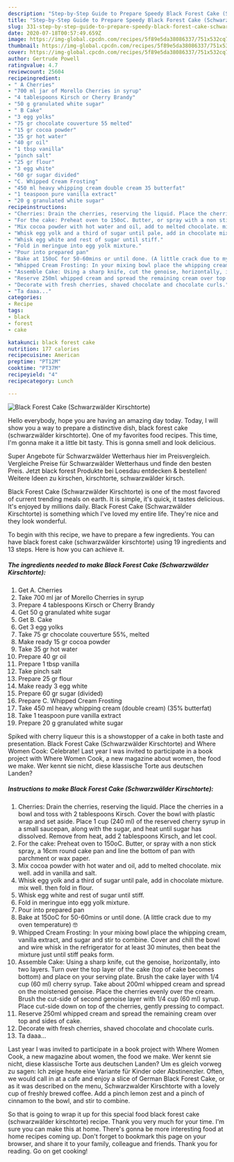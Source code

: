 ```yaml
---
description: "Step-by-Step Guide to Prepare Speedy Black Forest Cake (Schwarzwälder Kirschtorte)"
title: "Step-by-Step Guide to Prepare Speedy Black Forest Cake (Schwarzwälder Kirschtorte)"
slug: 331-step-by-step-guide-to-prepare-speedy-black-forest-cake-schwarzwalder-kirschtorte
date: 2020-07-18T00:57:49.659Z
image: https://img-global.cpcdn.com/recipes/5f89e5da38086337/751x532cq70/black-forest-cake-schwarzwalder-kirschtorte-recipe-main-photo.jpg
thumbnail: https://img-global.cpcdn.com/recipes/5f89e5da38086337/751x532cq70/black-forest-cake-schwarzwalder-kirschtorte-recipe-main-photo.jpg
cover: https://img-global.cpcdn.com/recipes/5f89e5da38086337/751x532cq70/black-forest-cake-schwarzwalder-kirschtorte-recipe-main-photo.jpg
author: Gertrude Powell
ratingvalue: 4.7
reviewcount: 25604
recipeingredient:
- " A Cherries"
- "700 ml jar of Morello Cherries in syrup"
- "4 tablespoons Kirsch or Cherry Brandy"
- "50 g granulated white sugar"
- " B Cake"
- "3 egg yolks"
- "75 gr chocolate couverture 55 melted"
- "15 gr cocoa powder"
- "35 gr hot water"
- "40 gr oil"
- "1 tbsp vanilla"
- "pinch salt"
- "25 gr flour"
- "3 egg white"
- "60 gr sugar divided"
- "C. Whipped Cream Frosting"
- "450 ml heavy whipping cream double cream 35 butterfat"
- "1 teaspoon pure vanilla extract"
- "20 g granulated white sugar"
recipeinstructions:
- "Cherries: Drain the cherries, reserving the liquid. Place the cherries in a bowl and toss with 2 tablespoons Kirsch. Cover the bowl with plastic wrap and set aside. Place 1 cup (240 ml) of the reserved cherry syrup in a small saucepan, along with the sugar, and heat until sugar has dissolved. Remove from heat, add 2 tablespoons Kirsch, and let cool."
- "For the cake: Preheat oven to 150oC. Butter, or spray with a non stick spray, a 16cm round cake pan and line the bottom of pan with parchment or wax paper."
- "Mix cocoa powder with hot water and oil, add to melted chocolate. mix well. add in vanilla and salt."
- "Whisk egg yolk and a third of sugar until pale, add in chocolate mixture. mix well. then fold in flour."
- "Whisk egg white and rest of sugar until stiff."
- "Fold in meringue into egg yolk mixture."
- "Pour into prepared pan"
- "Bake at 150oC for 50-60mins or until done. (A little crack due to my oven temperature) 🤓"
- "Whipped Cream Frosting: In your mixing bowl place the whipping cream, vanilla extract, and sugar and stir to combine. Cover and chill the bowl and wire whisk in the refrigerator for at least 30 minutes, then beat the mixture just until stiff peaks form."
- "Assemble Cake: Using a sharp knife, cut the genoise, horizontally, into two layers. Turn over the top layer of the cake (top of cake becomes bottom) and place on your serving plate. Brush the cake layer with 1/4 cup (60 ml) cherry syrup. Take about 200ml whipped cream and spread on the moistened genoise. Place the cherries evenly over the cream. Brush the cut-side of second genoise layer with 1/4 cup (60 ml) syrup. Place cut-side down on top of the cherries, gently pressing to compact."
- "Reserve 250ml whipped cream and spread the remaining cream over top and sides of cake."
- "Decorate with fresh cherries, shaved chocolate and chocolate curls."
- "Ta daaa..."
categories:
- Recipe
tags:
- black
- forest
- cake

katakunci: black forest cake 
nutrition: 177 calories
recipecuisine: American
preptime: "PT12M"
cooktime: "PT37M"
recipeyield: "4"
recipecategory: Lunch

---
```



![Black Forest Cake (Schwarzwälder Kirschtorte)](https://img-global.cpcdn.com/recipes/5f89e5da38086337/751x532cq70/black-forest-cake-schwarzwalder-kirschtorte-recipe-main-photo.jpg)

Hello everybody, hope you are having an amazing day today. Today, I will show you a way to prepare a distinctive dish, black forest cake (schwarzwälder kirschtorte). One of my favorites food recipes. This time, I'm gonna make it a little bit tasty. This is gonna smell and look delicious.

Super Angebote für Schwarzwälder Wetterhaus hier im Preisvergleich. Vergleiche Preise für Schwarzwälder Wetterhaus und finde den besten Preis. Jetzt black forest Produkte bei Loesdau entdecken &amp; bestellen! Weitere Ideen zu kirschen, kirschtorte, schwarzwälder kirsch.

Black Forest Cake (Schwarzwälder Kirschtorte) is one of the most favored of current trending meals on earth. It is simple, it's quick, it tastes delicious. It's enjoyed by millions daily. Black Forest Cake (Schwarzwälder Kirschtorte) is something which I've loved my entire life. They're nice and they look wonderful.


To begin with this recipe, we have to prepare a few ingredients. You can have black forest cake (schwarzwälder kirschtorte) using 19 ingredients and 13 steps. Here is how you can achieve it.

<!--inarticleads1-->

##### The ingredients needed to make Black Forest Cake (Schwarzwälder Kirschtorte):

1. Get  A. Cherries
1. Take 700 ml jar of Morello Cherries in syrup
1. Prepare 4 tablespoons Kirsch or Cherry Brandy
1. Get 50 g granulated white sugar
1. Get  B. Cake
1. Get 3 egg yolks
1. Take 75 gr chocolate couverture 55%, melted
1. Make ready 15 gr cocoa powder
1. Take 35 gr hot water
1. Prepare 40 gr oil
1. Prepare 1 tbsp vanilla
1. Take pinch salt
1. Prepare 25 gr flour
1. Make ready 3 egg white
1. Prepare 60 gr sugar (divided)
1. Prepare C. Whipped Cream Frosting
1. Take 450 ml heavy whipping cream (double cream) (35% butterfat)
1. Take 1 teaspoon pure vanilla extract
1. Prepare 20 g granulated white sugar


Spiked with cherry liqueur this is a showstopper of a cake in both taste and presentation. Black Forest Cake (Schwarzwälder Kirschtorte) and Where Women Cook: Celebrate! Last year I was invited to participate in a book project with Where Women Cook, a new magazine about women, the food we make. Wer kennt sie nicht, diese klassische Torte aus deutschen Landen? 

<!--inarticleads2-->

##### Instructions to make Black Forest Cake (Schwarzwälder Kirschtorte):

1. Cherries: Drain the cherries, reserving the liquid. Place the cherries in a bowl and toss with 2 tablespoons Kirsch. Cover the bowl with plastic wrap and set aside. Place 1 cup (240 ml) of the reserved cherry syrup in a small saucepan, along with the sugar, and heat until sugar has dissolved. Remove from heat, add 2 tablespoons Kirsch, and let cool.
1. For the cake: Preheat oven to 150oC. Butter, or spray with a non stick spray, a 16cm round cake pan and line the bottom of pan with parchment or wax paper.
1. Mix cocoa powder with hot water and oil, add to melted chocolate. mix well. add in vanilla and salt.
1. Whisk egg yolk and a third of sugar until pale, add in chocolate mixture. mix well. then fold in flour.
1. Whisk egg white and rest of sugar until stiff.
1. Fold in meringue into egg yolk mixture.
1. Pour into prepared pan
1. Bake at 150oC for 50-60mins or until done. (A little crack due to my oven temperature) 🤓
1. Whipped Cream Frosting: In your mixing bowl place the whipping cream, vanilla extract, and sugar and stir to combine. Cover and chill the bowl and wire whisk in the refrigerator for at least 30 minutes, then beat the mixture just until stiff peaks form.
1. Assemble Cake: Using a sharp knife, cut the genoise, horizontally, into two layers. Turn over the top layer of the cake (top of cake becomes bottom) and place on your serving plate. Brush the cake layer with 1/4 cup (60 ml) cherry syrup. Take about 200ml whipped cream and spread on the moistened genoise. Place the cherries evenly over the cream. Brush the cut-side of second genoise layer with 1/4 cup (60 ml) syrup. Place cut-side down on top of the cherries, gently pressing to compact.
1. Reserve 250ml whipped cream and spread the remaining cream over top and sides of cake.
1. Decorate with fresh cherries, shaved chocolate and chocolate curls.
1. Ta daaa...


Last year I was invited to participate in a book project with Where Women Cook, a new magazine about women, the food we make. Wer kennt sie nicht, diese klassische Torte aus deutschen Landen? Um es gleich vorweg zu sagen: Ich zeige heute eine Variante für Kinder oder Abstinenzler. Often, we would call in at a cafe and enjoy a slice of German Black Forest Cake, or as it was described on the menu, Schwarzwalder Kirschtorte with a lovely cup of freshly brewed coffee. Add a pinch lemon zest and a pinch of cinnamon to the bowl, and stir to combine. 

So that is going to wrap it up for this special food black forest cake (schwarzwälder kirschtorte) recipe. Thank you very much for your time. I'm sure you can make this at home. There's gonna be more interesting food at home recipes coming up. Don't forget to bookmark this page on your browser, and share it to your family, colleague and friends. Thank you for reading. Go on get cooking!
